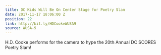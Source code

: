 ```yaml
---
title: DC Kids Will Be On Center Stage for Poetry Slam
date: 2017-11-17 18:06:00 Z
position: 22
link: http://bit.ly/HDCookeWUSA9
source: WUSA-9
---
```


H.D. Cooke performs for the camera to hype the 20th Annual DC SCORES Poetry Slam!